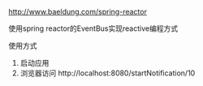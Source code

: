 http://www.baeldung.com/spring-reactor

使用spring reactor的EventBus实现reactive编程方式

使用方式
1. 启动应用
2. 浏览器访问 http://localhost:8080/startNotification/10
